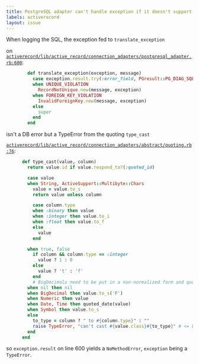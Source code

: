```yaml
---
title: PostgreSQL adapter can't handle exception if it doesn't support "#result"
labels: activerecord
layout: issue
---
```


When logging the SQL, the exception fed to `translate_exception` 

on [`activerecord/lib/active_record/connection_adapters/postgresql_adapter.rb:600`](https://github.com/rails/rails/blob/master/activerecord/lib/active_record/connection_adapters/postgresql_adapter.rb#L600):

``` ruby
        def translate_exception(exception, message)
          case exception.result.try(:error_field, PGresult::PG_DIAG_SQLSTATE) # <= L600
          when UNIQUE_VIOLATION
            RecordNotUnique.new(message, exception)
          when FOREIGN_KEY_VIOLATION
            InvalidForeignKey.new(message, exception)
          else
            super
          end
        end
```

isn't a DB error but a TypeError from the quoting `type_cast` 

[`activerecord/lib/active_record/connection_adapters/abstract/quoting.rb:76`](https://github.com/rails/rails/blob/master/activerecord/lib/active_record/connection_adapters/abstract/quoting.rb#L76):

``` ruby
      def type_cast(value, column)
        return value.id if value.respond_to?(:quoted_id)

        case value
        when String, ActiveSupport::Multibyte::Chars
          value = value.to_s
          return value unless column

          case column.type
          when :binary then value
          when :integer then value.to_i
          when :float then value.to_f
          else
            value
          end

        when true, false
          if column && column.type == :integer
            value ? 1 : 0
          else
            value ? 't' : 'f'
          end
          # BigDecimals need to be put in a non-normalized form and quoted.
        when nil then nil
        when BigDecimal then value.to_s('F')
        when Numeric then value
        when Date, Time then quoted_date(value)
        when Symbol then value.to_s
        else
          to_type = column ? " to #{column.type}" : ""
          raise TypeError, "can't cast #{value.class}#{to_type}" # <= L76
        end
      end
```

so `exception.result` on line 600 yields a `NoMethodError`, `exception` being a `TypeError`.


